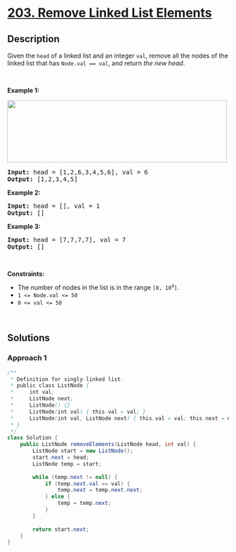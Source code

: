 # [203. Remove Linked List Elements](https://leetcode.com/problems/remove-linked-list-elements)

## Description

<p>Given the <code>head</code> of a linked list and an integer <code>val</code>, remove all the nodes of the linked list that has <code>Node.val == val</code>, and return <em>the new head</em>.</p>
<p>&nbsp;</p>

<p><strong class="example">Example 1:</strong></p>
<img alt="" src="https://fastly.jsdelivr.net/gh/doocs/leetcode@main/solution/0200-0299/0203.Remove%20Linked%20List%20Elements/images/removelinked-list.jpg" style="width: 500px; height: 142px;" />
<pre>
<strong>Input:</strong> head = [1,2,6,3,4,5,6], val = 6
<strong>Output:</strong> [1,2,3,4,5]
</pre>

<p><strong class="example">Example 2:</strong></p>
<pre>
<strong>Input:</strong> head = [], val = 1
<strong>Output:</strong> []
</pre>

<p><strong class="example">Example 3:</strong></p>
<pre>
<strong>Input:</strong> head = [7,7,7,7], val = 7
<strong>Output:</strong> []
</pre>
<p>&nbsp;</p>

<p><strong>Constraints:</strong></p>
<ul>
    <li>The number of nodes in the list is in the range <code>[0, 10<sup>4</sup>]</code>.</li>
    <li><code>1 &lt;= Node.val &lt;= 50</code></li>
    <li><code>0 &lt;= val &lt;= 50</code></li>
</ul>
<p>&nbsp;</p>

## Solutions

### **Approach 1**

```java
/**
 * Definition for singly-linked list.
 * public class ListNode {
 *     int val;
 *     ListNode next;
 *     ListNode() {}
 *     ListNode(int val) { this.val = val; }
 *     ListNode(int val, ListNode next) { this.val = val; this.next = next; }
 * }
 */
class Solution {
    public ListNode removeElements(ListNode head, int val) {
        ListNode start = new ListNode();
        start.next = head;
        ListNode temp = start;
        
        while (temp.next != null) {
            if (temp.next.val == val) {
                temp.next = temp.next.next;
            } else {
                temp = temp.next;
            }
        }
        
        return start.next;
    }
}
```

<!-- tabs:end -->
